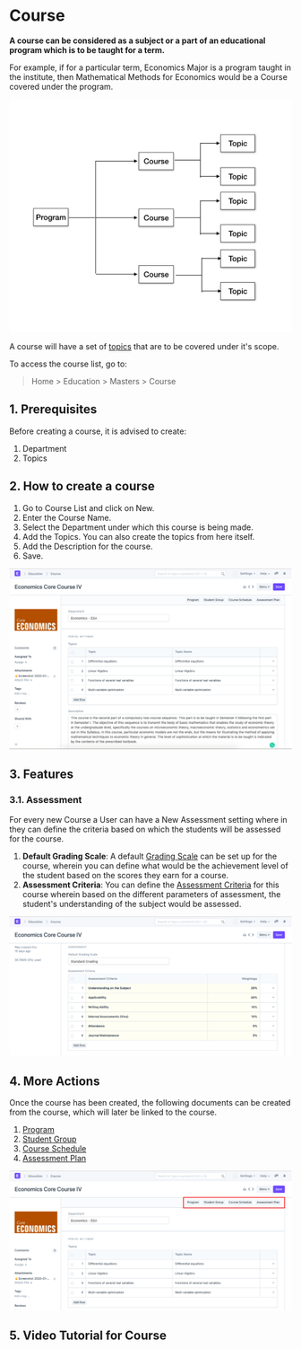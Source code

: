 
# Course



**A course can be considered as a subject or a part of an educational program which is to be taught for a term.**


For example, if for a particular term, Economics Major is a program taught in the institute, then Mathematical Methods for Economics would be a Course covered under the program.


![Course](/files/education-program-workflow.png)


A course will have a set of [topics](/docs/en/education/topic) that are to be covered under it's scope.


To access the course list, go to:


> Home > Education > Masters > Course


## 1. Prerequisites


Before creating a course, it is advised to create:


1. Department
2. Topics


## 2. How to create a course


1. Go to Course List and click on New.
2. Enter the Course Name.
3. Select the Department under which this course is being made.
4. Add the Topics. You can also create the topics from here itself.
5. Add the Description for the course.
6. Save.


![Course](/files/education-course-1.png)


## 3. Features


### 3.1. Assessment


For every new Course a User can have a New Assessment setting where in they can define the criteria based on which the students will be assessed for the course.


1. **Default Grading Scale**: A default [Grading Scale](/docs/en/education/grading_scale) can be set up for the course, wherein you can define what would be the achievement level of the student based on the scores they earn for a course.
2. **Assessment Criteria**: You can define the [Assessment Criteria](/docs/en/education/assessment_criteria) for this course wherein based on the different parameters of assessment, the student's understanding of the subject would be assessed.


![Course](/files/education-course-2.png)


## 4. More Actions


Once the course has been created, the following documents can be created from the course, which will later be linked to the course.


1. [Program](/docs/en/education/program)
2. [Student Group](/docs/en/education/student-group)
3. [Course Schedule](/docs/en/education/course-schedule)
4. [Assessment Plan](/docs/en/education/assessment_plan)


![Course](/files/education-course-3.png)


## 5. Video Tutorial for Course










